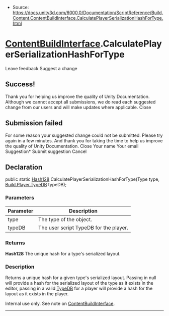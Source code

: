 * Source: https://docs.unity3d.com/6000.0/Documentation/ScriptReference/Build.Content.ContentBuildInterface.CalculatePlayerSerializationHashForType.html

#  [ContentBuildInterface](https://docs.unity3d.com/6000.0/Documentation/ScriptReference/Build.Content.ContentBuildInterface.html).CalculatePlayerSerializationHashForType
Leave feedback
Suggest a change
## Success!
Thank you for helping us improve the quality of Unity Documentation. Although we cannot accept all submissions, we do read each suggested change from our users and will make updates where applicable.
Close
## Submission failed
For some reason your suggested change could not be submitted. Please <a>try again</a> in a few minutes. And thank you for taking the time to help us improve the quality of Unity Documentation.
Close
Your name Your email Suggestion* Submit suggestion
Cancel
## Declaration
public static [Hash128](https://docs.unity3d.com/6000.0/Documentation/ScriptReference/Hash128.html) CalculatePlayerSerializationHashForType(Type type, [Build.Player.TypeDB](https://docs.unity3d.com/6000.0/Documentation/ScriptReference/Build.Player.TypeDB.html) typeDB); 
### Parameters
Parameter | Description  
---|---  
type | The type of the object.  
typeDB | The user script TypeDB for the player.  
### Returns
**Hash128** The unique hash for a type's serialized layout. 
### Description
Returns a unique hash for a given type's serialized layout.
Passing in null will provide a hash for the serialized layout of the type as it exists in the editor, passing in a valid [TypeDB](https://docs.unity3d.com/6000.0/Documentation/ScriptReference/Build.Player.TypeDB.html) for a player will provide a hash for the layout as it exists in the player.  
  
Internal use only. See note on [ContentBuildInterface](https://docs.unity3d.com/6000.0/Documentation/ScriptReference/Build.Content.ContentBuildInterface.html).
* * *
